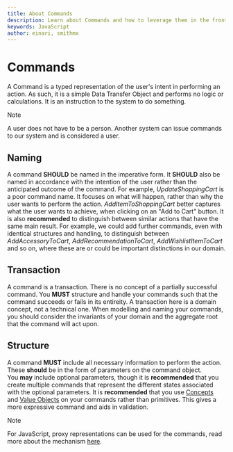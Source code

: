 ```yaml
---
title: About Commands
description: Learn about Commands and how to leverage them in the frontend
keywords: JavaScript
author: einari, smithmx
---
```


# Commands

A Command is a typed representation of the user's intent in performing an action.  As such, it is a simple Data Transfer Object and performs
no logic or calculations.  It is an instruction to the system to do something.  

> [!Note]  
> A user does not have to be a person.  Another system can issue commands to our system and is considered a user.

## Naming

A command **SHOULD** be named in the imperative form.  It **SHOULD** also be named in accordance with the intention of the user
rather than the anticipated outcome of the command.  For example, *UpdateShoppingCart* is a poor command name.  It focuses on what will happen,
rather than why the user wants to perform the action.  *AddItemToShoppingCart* better captures what the user wants to achieve, when clicking on 
an "Add to Cart" button.  It is also **recommended** to distinguish between similar actions that have the same main result.  For example, we could
add further commands, even with identical structures and handling, to distinguish between *AddAccessoryToCart*, *AddRecommendationToCart*,
*AddWishlistItemToCart* and so on, where these are or could be important distinctions in our domain. 

## Transaction

A command is a transaction.  There is no concept of a partially successful command.  You **MUST** structure and handle your commands such that 
the command succeeds or fails in its entireity.  A transaction here is a domain concept, not a technical one.  When modelling and naming your commands, 
you should consider the invariants of your domain and the aggregate root that the command will act upon.  

## Structure

A command **MUST** include all necessary information to perform the action.  These **should** be in the form of parameters on the command object.  
You **may** include optional parameters, though it is **recommended** that you create multiple commands that represent the different states associated 
with the optional parameters.  It is **recommended** that you use [Concepts](../concepts_and_value_objects) and 
[Value Objects](../concepts_and_value_objects) on your commands rather than primitives.  This gives a more expressive command and aids in
validation.

> [!Note]  
> For JavaScript, proxy representations can be used for the commands, read more about the mechanism [here](../../Frontend/JavaScript/proxy_generation.md).

